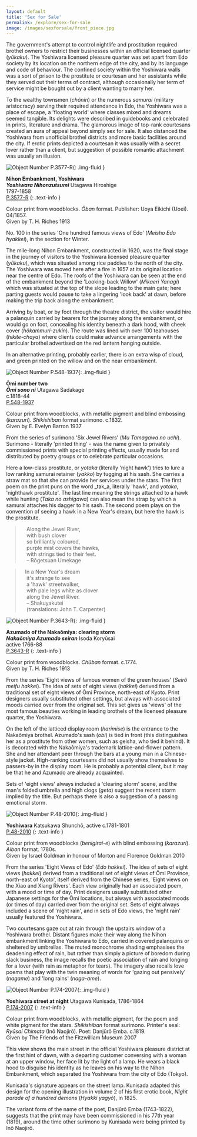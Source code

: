 ```yaml
---
layout: default
title: 'Sex for Sale'
permalink: /explore/sex-for-sale
image: /images/sexforsale/front_piece.jpg
---
```


The government's attempt to control nightlife and prostitution required brothel owners to restrict their businesses within an official licensed quarter (_yûkaku_). The Yoshiwara licensed pleasure quarter was set apart from Edo society by its location on the northern edge of the city, and by its language and code of behaviour. The confined society within the Yoshiwara walls was a sort of prison to the prostitute or courtesan and her assistants while they served out their terms of contract, although occasionally her term of service might be bought out by a client wanting to marry her.

To the wealthy townsmen (_chônin_) or the numerous _samurai_ (military aristocracy) serving their required attendance in Edo, the Yoshiwara was a place of escape, a 'floating world' where classes mixed and dreams seemed tangible. Its delights were described in guidebooks and celebrated in prints, literature and drama. The glamorous image of top-rank courtesans created an aura of appeal beyond simply sex for sale. It also distanced the Yoshiwara from unofficial brothel districts and more basic facilities around the city. If erotic prints depicted a courtesan it was usually with a secret lover rather than a client, but suggestion of possible romantic attachment was usually an illusion.


![Object Number P.3577-R]({{site.baseurl}}/images/sexforsale/p_3577_r_1_201308_mfj22_dc2.jpeg){: .img-fluid }

**Nihon Embankment, Yoshiwara**  
**_Yoshiwara Nihonzutsumi_**
Utagawa Hiroshige  
1797-1858  
[P.3577-R]({{site.collection_url}}id/object/182509)
{: .text-info }

Colour print from woodblocks. _Ôban_ format. Publisher: Uoya Eikichi (Uoei). 04/1857.  
Given by T. H. Riches 1913

No. 100 in the series 'One hundred famous views of Edo' (_Meisho Edo hyakkei_), in the section for Winter.

The mile-long Nihon Embankment, constructed in 1620, was the final stage in the journey of visitors to the Yoshiwara licensed pleasure quarter (_yûkaku_), which was situated among rice paddies to the north of the city. The Yoshiwara was moved here after a fire in 1657 at its original location near the centre of Edo. The roofs of the Yoshiwara can be seen at the end of the embankment beyond the 'Looking-back Willow' (_Mikaeri Yanagi_) which was situated at the top of the slope leading to the main gate; here parting guests would pause to take a lingering 'look back' at dawn, before making the trip back along the embankment.

Arriving by boat, or by foot through the theatre district, the visitor would hire a palanquin carried by bearers for the journey along the embankment, or would go on foot, concealing his identity beneath a dark hood, with cheek cover (_hôkammuri-zukin_). The route was lined with over 100 teahouses (_hikite-chaya_) where clients could make advance arrangements with the particular brothel advertised on the red lantern hanging outside.

In an alternative printing, probably earlier, there is an extra wisp of cloud, and green printed on the willow and on the near embankment.


![Object Number P.548-1937]({{site.baseurl}}/images/sexforsale/P_548_1937_CE.jpeg){: .img-fluid }

**Ômi number two**  
**_Ômi sono ni_**
Utagawa Sadakage  
c.1818-44  
[P.548-1937]({{site.collection_url}}id/object/197305)

Colour print from woodblocks, with metallic pigment and blind embossing (_karazuri_). _Shikishiban_ format surimono. c.1832.  
Given by E. Evelyn Barron 1937

From the series of surimono 'Six Jewel Rivers' (_Mu Tamagawa no uchi_). Surimono - literally 'printed thing' - was the name given to privately commissioned prints with special printing effects, usually made for and distributed by poetry groups or to celebrate particular occasions.

Here a low-class prostitute, or _yotaka_ (literally 'night hawk') tries to lure a low ranking samurai retainer (_yakko_) by tugging at his sash. She carries a straw mat so that she can provide her services under the stars. The first poem on the print puns on the word _tak_a, literally 'hawk', and _yotaka_, 'nighthawk prostitute'. The last line meaning the strings attached to a hawk while hunting (_Taka no ashigawa_) can also mean the strap by which a samurai attaches his dagger to his sash. The second poem plays on the convention of seeing a hawk in a New Year's dream, but here the hawk is the prostitute.

>    Along the Jewel River,  
    with bush clover  
    so brilliantly coloured,  
    purple mist covers the hawks,  
    with strings tied to their feet.  
    – Rôgetsuan Umekage  

>   In a New Year's dream  
    it's strange to see  
    a 'hawk' streetwalker,  
    with pale legs white as clover  
    along the Jewel River.  
    – Shakuyakutei  
    (translations: John T. Carpenter)


![Object Number P.3643-R]({{site.baseurl}}/images/sexforsale/P_3643_R_CE.jpeg){: .img-fluid }

**Azumado of the Nakaômiya: clearing storm**  
**_Nakaômiya Azumado seiran_**
Isoda Koryûsai  
active 1766-88  
[P.3643-R]({{site.collection_url}}id/object/182549)
{: .text-info }

Colour print from woodblocks. _Chûban_ format. c.1774.  
Given by T. H. Riches 1913

From the series 'Eight views of famous women of the green houses' (_Seirô meifu hakkei_). The idea of sets of eight views (_hakkei_) derived from a traditional set of eight views of Ômi Province, north-east of Kyoto. Print designers usually substituted other settings, but always with associated moods carried over from the original set. This set gives us 'views' of the most famous beauties working in leading brothels of the licensed pleasure quarter, the Yoshiwara.

On the left of the latticed display room (_harimise_) is the entrance to the Nakaômiya brothel. Azumado's sash (_obi_) is tied in front (this distinguishes her as a prostitute from other women, such as geisha, who tied it behind). It is decorated with the Nakaômiya's trademark lattice-and-flower pattern. She and her attendant peer through the bars at a young man in a Chinese-style jacket. High-ranking courtesans did not usually show themselves to passers-by in the display room. He is probably a potential client, but it may be that he and Azumado are already acquainted.

Sets of 'eight views' always included a 'clearing storm' scene, and the man's folded umbrella and high clogs (_geta_) suggest the recent storm implied by the title. But perhaps there is also a suggestion of a passing emotional storm.

![Object Number P.48-2010]({{site.baseurl}}/images/sexforsale/P_48_2010_CE.jpeg){: .img-fluid }   

**Yoshiwara** Katsukawa Shunchô, active c.1781-1801  
[P.48-2010]({{site.collection_url}}id/object/190413)
{: .text-info }

Colour print from woodblocks (_benigirai-e_) with blind embossing (_karazuri_). _Aiban_ format. 1780s.  
Given by Israel Goldman in honour of Morton and Florence Goldman 2010

From the series 'Eight Views of Edo' (_Edo hakkei_). The idea of sets of eight views (_hakkei_) derived from a traditional set of eight views of Ômi Province, north-east of Kyoto', itself derived from the Chinese series, 'Eight views on the Xiao and Xiang Rivers'. Each view originally had an associated poem, with a mood or time of day. Print designers usually substituted other Japanese settings for the Ômi locations, but always with associated moods (or times of day) carried over from the original set. Sets of eight always included a scene of 'night rain', and in sets of Edo views, the 'night rain' usually featured the Yoshiwara.

Two courtesans gaze out at rain through the upstairs window of a Yoshiwara brothel. Distant figures make their way along the Nihon embankment linking the Yoshiwara to Edo, carried in covered palanquins or sheltered by umbrellas. The muted monochrome shading emphasises the deadening effect of rain, but rather than simply a picture of boredom during slack business, the image recalls the poetic association of rain and longing for a lover (with rain as metaphor for tears). The imagery also recalls love poems that play with the twin meaning of words for 'gazing out pensively' (_nagame_) and 'long rains' (_naga-ame_).


![Object Number P.174-2007]({{site.baseurl}}/images/sexforsale/P_174_2007_CE.jpeg){: .img-fluid }  

**Yoshiwara street at night** Utagawa Kunisada, 1786-1864  
[P.174-2007]({{site.collection_url}}id/object/183055)
{: .text-info }

Colour print from woodblocks, with metallic pigment, for the poem and white pigment for the stars. _Shikishiban_ format surimono. Printer's seal: _Ryûsai Chimata_ (Inô Naojirô). Poet: Danjûrô Emba. c.1819.  
Given by The Friends of the Fitzwilliam Museum 2007

This view shows the main street in the official Yoshiwara pleasure district at the first hint of dawn, with a departing customer conversing with a woman at an upper window, her face lit by the light of a lamp. He wears a black hood to disguise his identity as he leaves on his way to the Nihon Embankment, which separated the Yoshiwara from the city of Edo (Tokyo).

Kunisada's signature appears on the street lamp. Kunisada adapted this design for the opening illustration in volume 2 of his first erotic book, _Night parade of a hundred demons_ (_Hyakki yagyô_), in 1825.

The variant form of the name of the poet, Danjûrô Emba (1743-1822), suggests that the print may have been commissioned in his 77th year (1819), around the time other surimono by Kunisada were being printed by Inô Naojirô.
